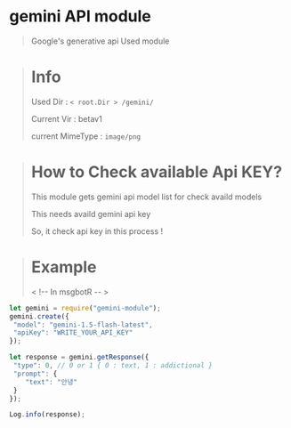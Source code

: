 gemini API module
==========
> Google's generative api Used module

 > # Info
 >
 > Used Dir : ```< root.Dir > /gemini/```
 >
 > Current Vir : betav1
 >
 > current MimeType : ```image/png```

 > # How to Check available Api KEY?
 >
 > This module gets gemini api model list for check availd models
 >
 > This needs availd gemini api key
 >
 > So, it check api key in this process !
 
 > # Example
 >
 > < !-- In msgbotR -- >
 ```js
let gemini = require("gemini-module");
gemini.create({
  "model": "gemini-1.5-flash-latest",
  "apiKey": "WRITE_YOUR_API_KEY"
});

let response = gemini.getResponse({
  "type": 0, // 0 or 1 { 0 : text, 1 : addictional }
  "prompt": {
     "text": "안녕"
  }
});

Log.info(response);
```